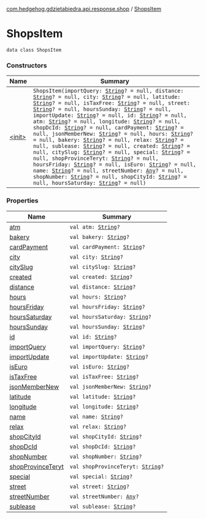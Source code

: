 [com.hedgehog.gdzietabiedra.api.response.shop](../index.md) / [ShopsItem](./index.md)

# ShopsItem

`data class ShopsItem`

### Constructors

| Name | Summary |
|---|---|
| [&lt;init&gt;](-init-.md) | `ShopsItem(importQuery: `[`String`](https://kotlinlang.org/api/latest/jvm/stdlib/kotlin/-string/index.html)`? = null, distance: `[`String`](https://kotlinlang.org/api/latest/jvm/stdlib/kotlin/-string/index.html)`? = null, city: `[`String`](https://kotlinlang.org/api/latest/jvm/stdlib/kotlin/-string/index.html)`? = null, latitude: `[`String`](https://kotlinlang.org/api/latest/jvm/stdlib/kotlin/-string/index.html)`? = null, isTaxFree: `[`String`](https://kotlinlang.org/api/latest/jvm/stdlib/kotlin/-string/index.html)`? = null, street: `[`String`](https://kotlinlang.org/api/latest/jvm/stdlib/kotlin/-string/index.html)`? = null, hoursSunday: `[`String`](https://kotlinlang.org/api/latest/jvm/stdlib/kotlin/-string/index.html)`? = null, importUpdate: `[`String`](https://kotlinlang.org/api/latest/jvm/stdlib/kotlin/-string/index.html)`? = null, id: `[`String`](https://kotlinlang.org/api/latest/jvm/stdlib/kotlin/-string/index.html)`? = null, atm: `[`String`](https://kotlinlang.org/api/latest/jvm/stdlib/kotlin/-string/index.html)`? = null, longitude: `[`String`](https://kotlinlang.org/api/latest/jvm/stdlib/kotlin/-string/index.html)`? = null, shopDcId: `[`String`](https://kotlinlang.org/api/latest/jvm/stdlib/kotlin/-string/index.html)`? = null, cardPayment: `[`String`](https://kotlinlang.org/api/latest/jvm/stdlib/kotlin/-string/index.html)`? = null, jsonMemberNew: `[`String`](https://kotlinlang.org/api/latest/jvm/stdlib/kotlin/-string/index.html)`? = null, hours: `[`String`](https://kotlinlang.org/api/latest/jvm/stdlib/kotlin/-string/index.html)`? = null, bakery: `[`String`](https://kotlinlang.org/api/latest/jvm/stdlib/kotlin/-string/index.html)`? = null, relax: `[`String`](https://kotlinlang.org/api/latest/jvm/stdlib/kotlin/-string/index.html)`? = null, sublease: `[`String`](https://kotlinlang.org/api/latest/jvm/stdlib/kotlin/-string/index.html)`? = null, created: `[`String`](https://kotlinlang.org/api/latest/jvm/stdlib/kotlin/-string/index.html)`? = null, citySlug: `[`String`](https://kotlinlang.org/api/latest/jvm/stdlib/kotlin/-string/index.html)`? = null, special: `[`String`](https://kotlinlang.org/api/latest/jvm/stdlib/kotlin/-string/index.html)`? = null, shopProvinceTeryt: `[`String`](https://kotlinlang.org/api/latest/jvm/stdlib/kotlin/-string/index.html)`? = null, hoursFriday: `[`String`](https://kotlinlang.org/api/latest/jvm/stdlib/kotlin/-string/index.html)`? = null, isEuro: `[`String`](https://kotlinlang.org/api/latest/jvm/stdlib/kotlin/-string/index.html)`? = null, name: `[`String`](https://kotlinlang.org/api/latest/jvm/stdlib/kotlin/-string/index.html)`? = null, streetNumber: `[`Any`](https://kotlinlang.org/api/latest/jvm/stdlib/kotlin/-any/index.html)`? = null, shopNumber: `[`String`](https://kotlinlang.org/api/latest/jvm/stdlib/kotlin/-string/index.html)`? = null, shopCityId: `[`String`](https://kotlinlang.org/api/latest/jvm/stdlib/kotlin/-string/index.html)`? = null, hoursSaturday: `[`String`](https://kotlinlang.org/api/latest/jvm/stdlib/kotlin/-string/index.html)`? = null)` |

### Properties

| Name | Summary |
|---|---|
| [atm](atm.md) | `val atm: `[`String`](https://kotlinlang.org/api/latest/jvm/stdlib/kotlin/-string/index.html)`?` |
| [bakery](bakery.md) | `val bakery: `[`String`](https://kotlinlang.org/api/latest/jvm/stdlib/kotlin/-string/index.html)`?` |
| [cardPayment](card-payment.md) | `val cardPayment: `[`String`](https://kotlinlang.org/api/latest/jvm/stdlib/kotlin/-string/index.html)`?` |
| [city](city.md) | `val city: `[`String`](https://kotlinlang.org/api/latest/jvm/stdlib/kotlin/-string/index.html)`?` |
| [citySlug](city-slug.md) | `val citySlug: `[`String`](https://kotlinlang.org/api/latest/jvm/stdlib/kotlin/-string/index.html)`?` |
| [created](created.md) | `val created: `[`String`](https://kotlinlang.org/api/latest/jvm/stdlib/kotlin/-string/index.html)`?` |
| [distance](distance.md) | `val distance: `[`String`](https://kotlinlang.org/api/latest/jvm/stdlib/kotlin/-string/index.html)`?` |
| [hours](hours.md) | `val hours: `[`String`](https://kotlinlang.org/api/latest/jvm/stdlib/kotlin/-string/index.html)`?` |
| [hoursFriday](hours-friday.md) | `val hoursFriday: `[`String`](https://kotlinlang.org/api/latest/jvm/stdlib/kotlin/-string/index.html)`?` |
| [hoursSaturday](hours-saturday.md) | `val hoursSaturday: `[`String`](https://kotlinlang.org/api/latest/jvm/stdlib/kotlin/-string/index.html)`?` |
| [hoursSunday](hours-sunday.md) | `val hoursSunday: `[`String`](https://kotlinlang.org/api/latest/jvm/stdlib/kotlin/-string/index.html)`?` |
| [id](id.md) | `val id: `[`String`](https://kotlinlang.org/api/latest/jvm/stdlib/kotlin/-string/index.html)`?` |
| [importQuery](import-query.md) | `val importQuery: `[`String`](https://kotlinlang.org/api/latest/jvm/stdlib/kotlin/-string/index.html)`?` |
| [importUpdate](import-update.md) | `val importUpdate: `[`String`](https://kotlinlang.org/api/latest/jvm/stdlib/kotlin/-string/index.html)`?` |
| [isEuro](is-euro.md) | `val isEuro: `[`String`](https://kotlinlang.org/api/latest/jvm/stdlib/kotlin/-string/index.html)`?` |
| [isTaxFree](is-tax-free.md) | `val isTaxFree: `[`String`](https://kotlinlang.org/api/latest/jvm/stdlib/kotlin/-string/index.html)`?` |
| [jsonMemberNew](json-member-new.md) | `val jsonMemberNew: `[`String`](https://kotlinlang.org/api/latest/jvm/stdlib/kotlin/-string/index.html)`?` |
| [latitude](latitude.md) | `val latitude: `[`String`](https://kotlinlang.org/api/latest/jvm/stdlib/kotlin/-string/index.html)`?` |
| [longitude](longitude.md) | `val longitude: `[`String`](https://kotlinlang.org/api/latest/jvm/stdlib/kotlin/-string/index.html)`?` |
| [name](name.md) | `val name: `[`String`](https://kotlinlang.org/api/latest/jvm/stdlib/kotlin/-string/index.html)`?` |
| [relax](relax.md) | `val relax: `[`String`](https://kotlinlang.org/api/latest/jvm/stdlib/kotlin/-string/index.html)`?` |
| [shopCityId](shop-city-id.md) | `val shopCityId: `[`String`](https://kotlinlang.org/api/latest/jvm/stdlib/kotlin/-string/index.html)`?` |
| [shopDcId](shop-dc-id.md) | `val shopDcId: `[`String`](https://kotlinlang.org/api/latest/jvm/stdlib/kotlin/-string/index.html)`?` |
| [shopNumber](shop-number.md) | `val shopNumber: `[`String`](https://kotlinlang.org/api/latest/jvm/stdlib/kotlin/-string/index.html)`?` |
| [shopProvinceTeryt](shop-province-teryt.md) | `val shopProvinceTeryt: `[`String`](https://kotlinlang.org/api/latest/jvm/stdlib/kotlin/-string/index.html)`?` |
| [special](special.md) | `val special: `[`String`](https://kotlinlang.org/api/latest/jvm/stdlib/kotlin/-string/index.html)`?` |
| [street](street.md) | `val street: `[`String`](https://kotlinlang.org/api/latest/jvm/stdlib/kotlin/-string/index.html)`?` |
| [streetNumber](street-number.md) | `val streetNumber: `[`Any`](https://kotlinlang.org/api/latest/jvm/stdlib/kotlin/-any/index.html)`?` |
| [sublease](sublease.md) | `val sublease: `[`String`](https://kotlinlang.org/api/latest/jvm/stdlib/kotlin/-string/index.html)`?` |

